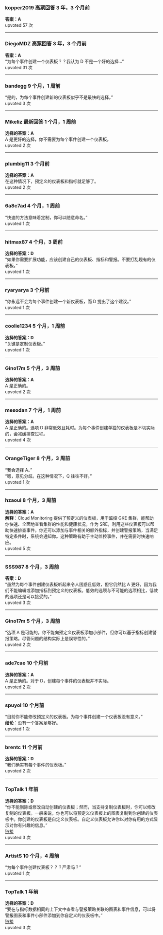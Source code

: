 ### kopper2019 高票回答 3 年，3 个月前
  **答案：A**    
  upvoted 57 次
  
  ---
  
  ### DiegoMDZ 高票回答 3 年，3 个月前
  **答案：A**  
  “为每个事件创建一个仪表板？？我认为 D 不是一个好的选择...”    
  upvoted 31 次
  
  ---
  
  ### bandegg 9 个月，1 周前
  “是的，为每个事件创建新的仪表板似乎不是最快的选择。”    
  upvoted 3 次
  
  ---
  
  ### Mikeliz 最新回答 1 个月，1 周前
  **选择的答案：A**    
  A 是更好的选择，你不需要为每个事件创建一个仪表板。    
  upvoted 2 次
  
  ---
  
  ### plumbig11 3 个月前
  **选择的答案：A**    
  在这种情况下，预定义的仪表板和指标就足够了。    
  upvoted 2 次
  
  ---
  
  ### 6a8c7ad 4 个月，1 周前
  “快速的方法意味着定制，你可以随意命名。”    
  upvoted 1 次
  
  ---
  
  ### hitmax87 4 个月，3 周前
  **选择的答案：D**  
  “如果你需要扩展功能，应该创建自己的仪表板、指标和警报。不要打乱现有的仪表板。”    
  upvoted 1 次
  
  ---
  
  ### ryaryarya 3 个月前
  “你永远不会为每个事件创建一个新仪表板，而 D 提出了这个建议。”    
  upvoted 1 次
  
  ---
  
  ### coolie1234 5 个月，1 周前
  **选择的答案：D**  
  “关键是定制仪表板。”    
  upvoted 1 次
  
  ---
  
  ### Gino17m 5 个月，3 周前
  **选择的答案：A**    
  A 是正确的。    
  upvoted 2 次
  
  ---
  
  ### mesodan 7 个月，1 周前
  **选择的答案：A**    
  A 是正确的。选项 D 非常低效且耗时。为每个事件创建单独的仪表板是不切实际的，会减缓排查过程。    
  upvoted 4 次
  
  ---
  
  ### OrangeTiger 8 个月，3 周前
  “我会选择 A。”  
  “嗯，意见分歧。在这种情况下，Q 往往不好。”    
  upvoted 1 次
  
  ---
  
  ### hzaoui 8 个月，3 周前
  **选择的答案：A**  
  **解释**：Cloud Monitoring 提供了预定义的仪表板，用于监控 GKE 集群，能帮助你快速、全面地查看集群的性能和健康状况。作为 SRE，利用这些仪表板可以帮助快速排查事件。你还可以添加与事件相关的额外指标，并创建警报策略，当满足特定条件时，系统会通知你。这种策略有助于主动监控事件，并在需要时快速响应。    
  upvoted 5 次
  
  ---
  
  ### SSS987 8 个月，3 周前
  **答案：D**  
  “虽然为每个事件创建仪表板听起来令人困惑且低效，但它仍然比 A 更好，因为我们不能编辑或添加指标到预定义的仪表板。低效的选项与不可能的选项相比，低效的选项还是可以接受的。”    
  upvoted 3 次
  
  ---
  
  ### Gino17m 5 个月，3 周前
  “选项 A 是可能的。你不能向预定义仪表板添加小部件，但你可以基于指标创建警报策略。尽管问题的结构实际上是误导性的。”    
  upvoted 2 次
  
  ---
  
  ### ade7cae 10 个月前
  **选择的答案：A**    
  A 是正确的。对于 D，创建每个事件的仪表板并不实际。    
  upvoted 2 次
  
  ---
  
  ### spuyol 10 个月前
  “目前你不能修改预定义的仪表板。为每个事件创建一个仪表板没有意义。”  
  **结论**：没有一个答案足够好。    
  upvoted 1 次
  
  ---
  
  ### brentc 11 个月前
  **选择的答案：D**  
  “我们确实有每个事件的仪表板。”    
  upvoted 2 次
  
  ---
  
  ### TopTalk 1 年前
  **选择的答案：D**  
  “你不能删除或修改自动创建的仪表板；然而，当支持复制仪表板时，你可以修改复制的仪表板。一般来说，你也可以将预定义仪表板上的图表复制到你创建的仪表板中。你创建的仪表板是自定义仪表板。自定义仪表板允许你以对你有用的方式显示对你有兴趣的信息。”  
  [链接](https://cloud.google.com/monitoring/charts/predefined-dashboards)    
  upvoted 3 次
  
  ---
  
  ### ArtistS 10 个月，4 周前
  “为每个事件创建仪表板？？？严肃吗？”    
  upvoted 1 次
  
  ---
  
  ### TopTalk 1 年前
  **选择的答案：D**  
  “要在与指标数据相同的上下文中查看与警报策略关联的图表和事件信息，可以将警报图表和事件小部件添加到你自定义的仪表板中。”  
  [链接](https://cloud.google.com/monitoring/dashboards/alerts-and-incidents)    
  upvoted 3 次
  